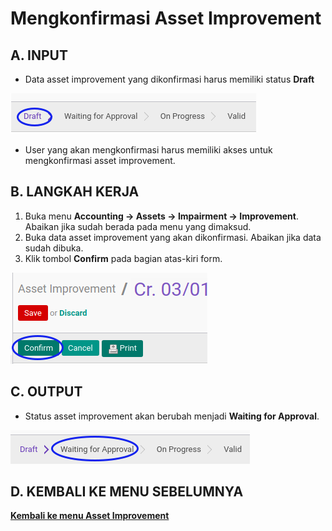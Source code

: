 # Mengkonfirmasi Asset Improvement

## A. INPUT

* Data asset improvement yang dikonfirmasi harus memiliki status **Draft**

![](../../img/asset-improvement/status-draft.png)

* User yang akan mengkonfirmasi harus memiliki akses untuk mengkonfirmasi asset improvement.

## B. LANGKAH KERJA

1. Buka menu **Accounting -> Assets -> Impairment -> Improvement**. Abaikan jika sudah berada pada menu yang dimaksud.
2. Buka data asset improvement yang akan dikonfirmasi. Abaikan jika data sudah dibuka.
3. Klik tombol **Confirm** pada bagian atas-kiri form.

![](../../img/asset-improvement/tombol-confirm.png)

## C. OUTPUT

* Status asset improvement akan berubah menjadi **Waiting for Approval**.

![](../../img/asset-improvement/status-waiting.png)

## D. KEMBALI KE MENU SEBELUMNYA

[**Kembali ke menu Asset Improvement**](./../asset-improvement.md)
